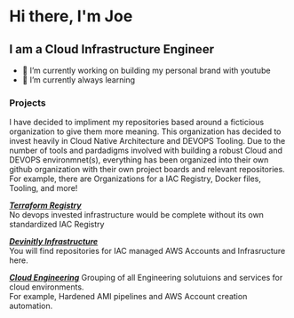 # Hi there, I'm Joe

## I am a Cloud Infrastructure Engineer

- 🔭 I’m currently working on building my personal brand with youtube
- 🌱 I’m currently always learning

### Projects

I have decided to impliment my repositories based around a ficticious organization to give them more meaning.
This organization has decided to invest heavily in Cloud Native Architecture and DEVOPS Tooling.
Due to the number of tools and pardadigms involved with building a robust Cloud and DEVOPS environmnet(s), everything
has been organized into their own github organization with their own project boards and relevant repositories.
For example, there are Organizations for a IAC Registry, Docker files, Tooling, and more!

**_[Terraform Registry](https://github.com/terraform-aws-iac)_**  
No devops invested infrastructure would be complete without its own standardized IAC Registry

**_[Devinitly Infrastructure](https://github.com/devinitly-infrastructure)_**  
You will find repositories for IAC managed AWS Accounts and Infrasructure here.

**_[Cloud Engineering]()_**
Grouping of all Engineering solutuions and services for cloud environments.  
For example, Hardened AMI pipelines and AWS Account creation automation.
